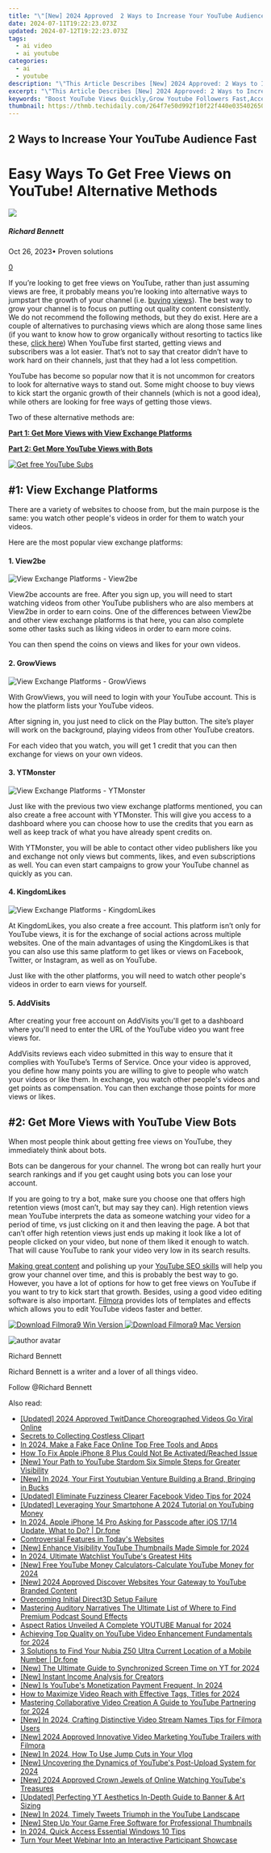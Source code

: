 ```yaml
---
title: "\"[New] 2024 Approved  2 Ways to Increase Your YouTube Audience Fast\""
date: 2024-07-11T19:22:23.073Z
updated: 2024-07-12T19:22:23.073Z
tags:
  - ai video
  - ai youtube
categories:
  - ai
  - youtube
description: "\"This Article Describes [New] 2024 Approved: 2 Ways to Increase Your YouTube Audience Fast\""
excerpt: "\"This Article Describes [New] 2024 Approved: 2 Ways to Increase Your YouTube Audience Fast\""
keywords: "Boost YouTube Views Quickly,Grow Youtube Followers Fast,Accelerate Youtube Subscriptions,Increase Youtube Engagement Rapidly,Amplify Youtube Reach Speedily,Escalate Youtube Audiences Swiftly,Enhance Youtube Impact Quickly"
thumbnail: https://thmb.techidaily.com/264f7e50d992f10f22f440e035402650c9e912cde2fed4f7c2aee477f6b93402.jpg
---
```


## 2 Ways to Increase Your YouTube Audience Fast

# Easy Ways To Get Free Views on YouTube! Alternative Methods

![](https://images.wondershare.com/filmora/article-images/richard-bennett.jpg)

##### Richard Bennett

 Oct 26, 2023• Proven solutions

[0](#commentsBoxSeoTemplate)

If you’re looking to get free views on YouTube, rather than just assuming views are free, it probably means you’re looking into alternative ways to jumpstart the growth of your channel (i.e. [buying views](https://www.filmora.io/community-blog/everything-you-need-to-know--how-to-buy-youtube-views-292.html)). The best way to grow your channel is to focus on putting out quality content consistently. We do not recommend the following methods, but they do exist. Here are a couple of alternatives to purchasing views which are along those same lines (if you want to know how to grow organically without resorting to tactics like these, [click here](https://www.filmora.io/community-blog/14-tactics-that-actually-work%21-how-to-gain-more-subscribers-300.html)) When YouTube first started, getting views and subscribers was a lot easier. That’s not to say that creator didn’t have to work hard on their channels, just that they had a lot less competition.

YouTube has become so popular now that it is not uncommon for creators to look for alternative ways to stand out. Some might choose to buy views to kick start the organic growth of their channels (which is not a good idea), while others are looking for free ways of getting those views.

Two of these alternative methods are:

[**Part 1: Get More Views with View Exchange Platforms**](#exchange)

[**Part 2: Get More YouTube Views with Bots**](#bots)

[![Get free YouTube Subs](https://images.wondershare.com/filmora/article-images/get-free-youtube-subs-banner.jpg)](https://tools.techidaily.com/wondershare/filmora/download/)

## #1: View Exchange Platforms

There are a variety of websites to choose from, but the main purpose is the same: you watch other people's videos in order for them to watch your videos.

Here are the most popular view exchange platforms:

#### 1. View2be

![View Exchange Platforms - View2be](https://images.wondershare.com/filmora/article-images/view2be-free-youtube-views.jpg)

View2be accounts are free. After you sign up, you will need to start watching videos from other YouTube publishers who are also members at View2be in order to earn coins. One of the differences between View2be and other view exchange platforms is that here, you can also complete some other tasks such as liking videos in order to earn more coins.

You can then spend the coins on views and likes for your own videos.

#### 2. GrowViews

![View Exchange Platforms - GrowViews](https://images.wondershare.com/filmora/article-images/grow-views-youtube-views-exchange.jpg)

With GrowViews, you will need to login with your YouTube account. This is how the platform lists your YouTube videos.

After signing in, you just need to click on the Play button. The site’s player will work on the background, playing videos from other YouTube creators.

For each video that you watch, you will get 1 credit that you can then exchange for views on your own videos.

#### 3. YTMonster

![View Exchange Platforms - YTMonster](https://images.wondershare.com/filmora/article-images/YTMonster-youtube-views-exchange-platform.jpg)

Just like with the previous two view exchange platforms mentioned, you can also create a free account with YTMonster. This will give you access to a dashboard where you can choose how to use the credits that you earn as well as keep track of what you have already spent credits on.

With YTMonster, you will be able to contact other video publishers like you and exchange not only views but comments, likes, and even subscriptions as well. You can even start campaigns to grow your YouTube channel as quickly as you can.

#### 4. KingdomLikes

![View Exchange Platforms - KingdomLikes](https://images.wondershare.com/filmora/article-images/KingdomLikes-youtube-views-exchange-platform.jpg)

At KingdomLikes, you also create a free account. This platform isn’t only for YouTube views, it is for the exchange of social actions across multiple websites. One of the main advantages of using the KingdomLikes is that you can also use this same platform to get likes or views on Facebook, Twitter, or Instagram, as well as on YouTube.

Just like with the other platforms, you will need to watch other people's videos in order to earn views for yourself.

#### 5. AddVisits

After creating your free account on AddVisits you'll get to a dashboard where you'll need to enter the URL of the YouTube video you want free views for.

AddVisits reviews each video submitted in this way to ensure that it complies with YouTube’s Terms of Service. Once your video is approved, you define how many points you are willing to give to people who watch your videos or like them. In exchange, you watch other people's videos and get points as compensation. You can then exchange those points for more views or likes.

## #2: Get More Views with YouTube View Bots

When most people think about getting free views on YouTube, they immediately think about bots.

Bots can be dangerous for your channel. The wrong bot can really hurt your search rankings and if you get caught using bots you can lose your account.

If you are going to try a bot, make sure you choose one that offers high retention views (most can’t, but may say they can). High retention views mean YouTube interprets the data as someone watching your video for a period of time, vs just clicking on it and then leaving the page. A bot that can’t offer high retention views just ends up making it look like a lot of people clicked on your video, but none of them liked it enough to watch. That will cause YouTube to rank your video very low in its search results.

[Making great content](https://www.filmora.io/community-blog/how-to-make-better-youtube-videos--278.html) and polishing up your [YouTube SEO skills](https://www.filmora.io/community-blog/4-steps-to-rank-higher-in-youtube%E2%80%99s-search-results-277.html) will help you grow your channel over time, and this is probably the best way to go. However, you have a lot of options for how to get free views on YouTube if you want to try to kick start that growth. Besides, using a good video editing software is also important. [Filmora](https://tools.techidaily.com/wondershare/filmora/download/) provides lots of templates and effects which allows you to edit YouTube videos faster and better.

[![Download Filmora9 Win Version](https://images.wondershare.com/filmora/guide/download-btn-win.jpg) ](https://tools.techidaily.com/wondershare/filmora/download/) [![Download Filmora9 Mac Version](https://images.wondershare.com/filmora/guide/download-btn-mac.jpg) ](https://tools.techidaily.com/wondershare/filmora/download/)

![author avatar](https://images.wondershare.com/filmora/article-images/richard-bennett.jpg)

Richard Bennett

Richard Bennett is a writer and a lover of all things video.

Follow @Richard Bennett


<ins class="adsbygoogle"
     style="display:block"
     data-ad-format="autorelaxed"
     data-ad-client="ca-pub-7571918770474297"
     data-ad-slot="1223367746"></ins>



<ins class="adsbygoogle"
     style="display:block"
     data-ad-client="ca-pub-7571918770474297"
     data-ad-slot="8358498916"
     data-ad-format="auto"
     data-full-width-responsive="true"></ins>



<span class="atpl-alsoreadstyle">Also read:</span>
<div><ul>
<li><a href="https://twitter-clips.techidaily.com/updated-2024-approved-twitdance-choreographed-videos-go-viral-online/"><u>[Updated] 2024 Approved  TwitDance  Choreographed Videos Go Viral Online</u></a></li>
<li><a href="https://extra-lessons.techidaily.com/secrets-to-collecting-costless-clipart/"><u>Secrets to Collecting Costless Clipart</u></a></li>
<li><a href="https://video-content-creator.techidaily.com/in-2024-make-a-fake-face-online-top-free-tools-and-apps/"><u>In 2024, Make a Fake Face Online Top Free Tools and Apps</u></a></li>
<li><a href="https://activate-lock.techidaily.com/how-to-fix-apple-iphone-8-plus-could-not-be-activatedreached-issue-by-drfone-ios/"><u>How To Fix Apple iPhone 8 Plus Could Not Be Activated/Reached Issue</u></a></li>
<li><a href="https://youtube-webster.techidaily.com/our-path-to-youtube-stardom-six-simple-steps-for-greater-visibility/"><u>[New] Your Path to YouTube Stardom  Six Simple Steps for Greater Visibility</u></a></li>
<li><a href="https://youtube-webster.techidaily.com/n-2024-your-first-youtubian-venture-building-a-brand-bringing-in-bucks/"><u>[New] In 2024, Your First Youtubian Venture  Building a Brand, Bringing in Bucks</u></a></li>
<li><a href="https://facebook-video-content.techidaily.com/updated-eliminate-fuzziness-clearer-facebook-video-tips-for-2024/"><u>[Updated] Eliminate Fuzziness  Clearer Facebook Video Tips for 2024</u></a></li>
<li><a href="https://youtube-webster.techidaily.com/ed-leveraging-your-smartphone-a-2024-tutorial-on-youtubing-money/"><u>[Updated] Leveraging Your Smartphone  A 2024 Tutorial on YouTubing Money</u></a></li>
<li><a href="https://iphone-unlock.techidaily.com/in-2024-apple-iphone-14-pro-asking-for-passcode-after-ios-1714-update-what-to-do-drfone-by-drfone-ios/"><u>In 2024, Apple iPhone 14 Pro Asking for Passcode after iOS 17/14 Update, What to Do? | Dr.fone</u></a></li>
<li><a href="https://facebook.techidaily.com/controversial-features-in-todays-websites/"><u>Controversial Features in Today's Websites</u></a></li>
<li><a href="https://youtube-webster.techidaily.com/nhance-visibility-youtube-thumbnails-made-simple-for-2024/"><u>[New] Enhance Visibility  YouTube Thumbnails Made Simple for 2024</u></a></li>
<li><a href="https://youtube-stream.techidaily.com/in-2024-ultimate-watchlist-youtubes-greatest-hits/"><u>In 2024, Ultimate Watchlist  YouTube's Greatest Hits</u></a></li>
<li><a href="https://youtube-webster.techidaily.com/ree-youtube-money-calculators-calculate-youtube-money-for-2024/"><u>[New] Free YouTube Money Calculators-Calculate YouTube Money for 2024</u></a></li>
<li><a href="https://youtube-webster.techidaily.com/024-approved-discover-websites-your-gateway-to-youtube-branded-content/"><u>[New] 2024 Approved  Discover Websites  Your Gateway to YouTube Branded Content</u></a></li>
<li><a href="https://network-issues.techidaily.com/overcoming-initial-direct3d-setup-failure/"><u>Overcoming Initial Direct3D Setup Failure</u></a></li>
<li><a href="https://audio-editing.techidaily.com/mastering-auditory-narratives-the-ultimate-list-of-where-to-find-premium-podcast-sound-effects/"><u>Mastering Auditory Narratives The Ultimate List of Where to Find Premium Podcast Sound Effects</u></a></li>
<li><a href="https://youtube-webster.techidaily.com/t-ratios-unveiled-a-complete-youtube-manual-for-2024/"><u>Aspect Ratios Unveiled  A Complete YOUTUBE Manual for 2024</u></a></li>
<li><a href="https://youtube-webster.techidaily.com/ving-top-quality-on-youtube-video-enhancement-fundamentals-for-2024/"><u>Achieving Top Quality on YouTube  Video Enhancement Fundamentals for 2024</u></a></li>
<li><a href="https://android-location-track.techidaily.com/3-solutions-to-find-your-nubia-z50-ultra-current-location-of-a-mobile-number-drfone-by-drfone-virtual-android/"><u>3 Solutions to Find Your Nubia Z50 Ultra Current Location of a Mobile Number | Dr.fone</u></a></li>
<li><a href="https://youtube-webster.techidaily.com/he-ultimate-guide-to-synchronized-screen-time-on-yt-for-2024/"><u>[New] The Ultimate Guide to Synchronized Screen Time on YT for 2024</u></a></li>
<li><a href="https://youtube-webster.techidaily.com/nstant-income-analysis-for-creators/"><u>[New] Instant Income Analysis for Creators</u></a></li>
<li><a href="https://youtube-webster.techidaily.com/s-youtubes-monetization-payment-frequent-in-2024/"><u>[New] Is YouTube's Monetization Payment Frequent, In 2024</u></a></li>
<li><a href="https://youtube-webster.techidaily.com/o-maximize-video-reach-with-effective-tags-titles-for-2024/"><u>How to Maximize Video Reach with Effective Tags, Titles for 2024</u></a></li>
<li><a href="https://youtube-webster.techidaily.com/ring-collaborative-video-creation-a-guide-to-youtube-partnering-for-2024/"><u>Mastering Collaborative Video Creation  A Guide to YouTube Partnering for 2024</u></a></li>
<li><a href="https://youtube-webster.techidaily.com/n-2024-crafting-distinctive-video-stream-names-tips-for-filmora-users/"><u>[New] In 2024, Crafting Distinctive Video Stream Names  Tips for Filmora Users</u></a></li>
<li><a href="https://youtube-webster.techidaily.com/024-approved-innovative-video-marketing-youtube-trailers-with-filmora/"><u>[New] 2024 Approved  Innovative Video Marketing  YouTube Trailers with Filmora</u></a></li>
<li><a href="https://youtube-webster.techidaily.com/n-2024-how-to-use-jump-cuts-in-your-vlog/"><u>[New] In 2024, How To Use Jump Cuts in Your Vlog</u></a></li>
<li><a href="https://youtube-webster.techidaily.com/ncovering-the-dynamics-of-youtubes-post-upload-system-for-2024/"><u>[New] Uncovering the Dynamics of YouTube's Post-Upload System for 2024</u></a></li>
<li><a href="https://youtube-webster.techidaily.com/024-approved-crown-jewels-of-online-watching-youtubes-treasures/"><u>[New] 2024 Approved  Crown Jewels of Online Watching  YouTube's Treasures</u></a></li>
<li><a href="https://youtube-webster.techidaily.com/ed-perfecting-yt-aesthetics-in-depth-guide-to-banner-and-art-sizing/"><u>[Updated] Perfecting YT Aesthetics  In-Depth Guide to Banner & Art Sizing</u></a></li>
<li><a href="https://youtube-webster.techidaily.com/n-2024-timely-tweets-triumph-in-the-youtube-landscape/"><u>[New] In 2024, Timely Tweets Triumph in the YouTube Landscape</u></a></li>
<li><a href="https://youtube-webster.techidaily.com/tep-up-your-game-free-software-for-professional-thumbnails/"><u>[New] Step Up Your Game  Free Software for Professional Thumbnails</u></a></li>
<li><a href="https://extra-approaches.techidaily.com/in-2024-quick-access-essential-windows-10-tips/"><u>In 2024, Quick Access  Essential Windows 10 Tips</u></a></li>
<li><a href="https://video-screen-grab.techidaily.com/turn-your-meet-webinar-into-an-interactive-participant-showcase/"><u>Turn Your Meet Webinar Into an Interactive Participant Showcase</u></a></li>
</ul></div>
